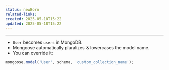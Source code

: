 ```yaml
---
status: newBorn
related-links: 
created: 2025-05-18T15:22
updated: 2025-05-18T15:22
---
```

---

- `User` becomes `users` in MongoDB.
- Mongoose automatically pluralizes & lowercases the model name.
- You can override it:
```js
mongoose.model('User', schema, 'custom_collection_name');
```


